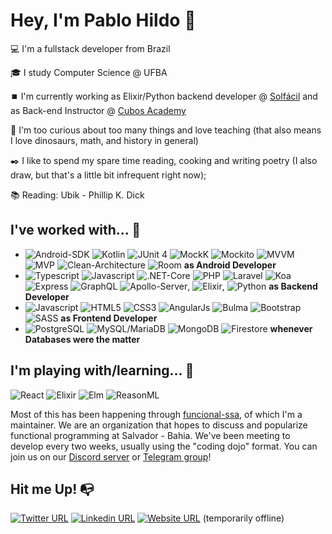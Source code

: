 # Hey, I'm Pablo Hildo 🦖

 💻 I'm a fullstack developer from Brazil

🎓 I study Computer Science @ UFBA

⏹️ I'm currently working as Elixir/Python backend developer @ [Solfácil](https://landing.solfacil.com.br/) and as Back-end Instructor @ [Cubos Academy](https://cubos.academy)

🔎 I'm too curious about too many things and love teaching (that also means I love dinosaurs, math, and history in general)

✒️ I like to spend my spare time reading, cooking and writing poetry (I also draw, but that's a little bit infrequent right now);

📚 Reading: Ubik - Phillip K. Dick

## I've worked with... 🔧

- ![Android-SDK](https://img.shields.io/static/v1?label=&message=Android-SDK&color=brightgreen) ![Kotlin](https://img.shields.io/static/v1?label=&message=Kotlin&color=blue) ![JUnit 4](https://img.shields.io/static/v1?label=&message=JUnit-4&color=lightgrey) ![MockK](https://img.shields.io/static/v1?label=&message=MockK&color=blueviolet) ![Mockito](https://img.shields.io/static/v1?label=&message=Mockito&color=yellowgreen) ![MVVM](https://img.shields.io/static/v1?label=&message=MVVM&color=9cf) ![MVP](https://img.shields.io/static/v1?label=&message=MVP&color=red) ![Clean-Architecture](https://img.shields.io/static/v1?label=&message=Clean-Architecture&color=ff69b4) ![Room](https://img.shields.io/static/v1?label=&message=Room&color=green) **as Android Developer**
- ![Typescript](https://img.shields.io/static/v1?label=&message=Typescript&color=blue) ![Javascript](https://img.shields.io/static/v1?label=&message=Javascript&color=yellowgreen) ![.NET-Core](https://img.shields.io/static/v1?label=&message=.NET-Core&color=brightgreen) ![PHP](https://img.shields.io/static/v1?label=&message=PHP&color=9cf) ![Laravel](https://img.shields.io/static/v1?label=&message=Laravel&color=red) ![Koa](https://img.shields.io/static/v1?label=&message=Koa&color=Koa) ![Express](https://img.shields.io/static/v1?label=&message=Express&color=green) ![GraphQL](https://img.shields.io/static/v1?label=&message=GraphQL&color=blueviolet) ![Apollo-Server](https://img.shields.io/static/v1?label=&message=Apollo-Server&color=ff69b4), ![Elixir](https://img.shields.io/static/v1?label=&message=Elixir&color=blueviolet), ![Python](https://img.shields.io/static/v1?label=&message=Python&color=yellow) **as Backend Developer**
- ![Javascript](https://img.shields.io/static/v1?label=&message=Javascript&color=yellowgreen) ![HTML5](https://img.shields.io/static/v1?label=&message=HTML5&color=red) ![CSS3](https://img.shields.io/static/v1?label=&message=CSS3&color=blue) ![AngularJs](https://img.shields.io/static/v1?label=&message=JUnit-4&color=AngularJs) ![Bulma](https://img.shields.io/static/v1?label=&message=AngularJs&color=9cf) ![Bootstrap](https://img.shields.io/static/v1?label=&message=Bootstrap&color=green) ![SASS](https://img.shields.io/static/v1?label=&message=SASS&color=ff69b4) **as Frontend Developer**
- ![PostgreSQL](https://img.shields.io/static/v1?label=&message=PostgreSQL&color=blue) ![MySQL/MariaDB](https://img.shields.io/static/v1?label=&message=MySQL/MariaDB&color=9cf) ![MongoDB](https://img.shields.io/static/v1?label=&message=MongoDB&color=ff69b4)
 ![Firestore](https://img.shields.io/static/v1?label=&message=Firestore&color=brightgreen)   **whenever Databases were the matter**

## I'm playing with/learning... 🧩
![React](https://img.shields.io/static/v1?label=&message=React&color=blue) ![Elixir](https://img.shields.io/static/v1?label=&message=Elixir&color=blueviolet) ![Elm](https://img.shields.io/static/v1?label=&message=Elm&color=9cf) ![ReasonML](https://img.shields.io/static/v1?label=&message=ReasonML&color=lightgrey)

Most of this has been happening through [funcional-ssa](https://github.com/funcional-ssa/), of which I'm a maintainer. We are an organization that hopes to discuss and popularize functional programming at Salvador - Bahia. We've been meeting to develop every two weeks, usually using the "coding dojo" format. You can join us on our [Discord server](https://discord.gg/VuQKCZ) or [Telegram group](https://t.me/joinchat/CdUFVRT_8ZNnV3Bu8IHrvQ)!

## Hit me Up! 📭
[![Twitter URL](https://img.shields.io/twitter/url?color=%231DA1F2&label=follow&logo=twitter&logoColor=%231DA1F2&style=flat-square&url=https%3A%2F%2Fwww.twitter.com%2Fuser%pablohildo)](https://twitter.com/pablohildo)
[![Linkedin URL](https://img.shields.io/twitter/url?color=%230072b1&label=connect&logo=linkedin&logoColor=%230072b1&style=flat-square&url=https%3A%2F%2Fwww.linkedin.com%2Fin%2Fpablohildo%2F)](https://www.linkedin.com/in/pablohildo/)
[![Website URL](https://img.shields.io/badge/my-website-green?logo=firefox&style=flat-square)](https://pablohildo.com) (temporarily offline)

<!--
**pablohildo/pablohildo** is a ✨ _special_ ✨ repository because its `README.md` (this file) appears on your GitHub profile.

Here are some ideas to get you started:

- 🔭 I’m currently working on ...
- 🌱 I’m currently learning ...
- 👯 I’m looking to collaborate on ...
- 🤔 I’m looking for help with ...
- 💬 Ask me about ...
- 📫 How to reach me: ...
- 😄 Pronouns: ...
- ⚡ Fun fact: ...
-->
